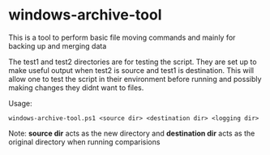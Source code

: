 # windows-archive-tool

This is a tool to perform basic file moving commands and mainly for backing up and merging data

The test1 and test2 directories are for testing the script. They are set up to make useful output when test2 is source and test1 is destination. This will allow one to test the script in their environment before running and possibly making changes they didnt want to files.

Usage:
```
windows-archive-tool.ps1 <source dir> <destination dir> <logging dir>
```

Note: **source dir** acts as the new directory and **destination dir** acts as the original directory when running comparisions
